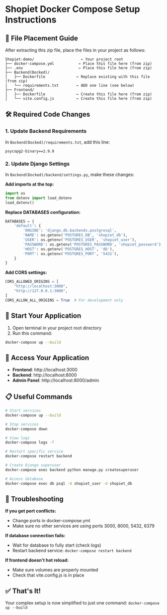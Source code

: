 # Shopiet Docker Compose Setup Instructions

## 📁 File Placement Guide

After extracting this zip file, place the files in your project as follows:

```
Shopiet-demo/                     ← Your project root
├── docker-compose.yml           ← Place this file here (from zip)
├── .env                         ← Place this file here (from zip)
├── Backend(Docked)/
│   ├── Dockerfile              ← Replace existing with this file (from zip)
│   └── requirements.txt        ← ADD one line (see below)
├── Frontend/
│   ├── Dockerfile              ← Create this file here (from zip)
│   └── vite.config.js          ← Create this file here (from zip)
```

## 🛠️ Required Code Changes

### 1. Update Backend Requirements
In `Backend(Docked)/requirements.txt`, add this line:
```
psycopg2-binary==2.9.9
```

### 2. Update Django Settings
In `Backend(Docked)/backend/settings.py`, make these changes:

**Add imports at the top:**
```python
import os
from dotenv import load_dotenv
load_dotenv()
```

**Replace DATABASES configuration:**
```python
DATABASES = {
    'default': {
        'ENGINE': 'django.db.backends.postgresql',
        'NAME': os.getenv('POSTGRES_DB', 'shopiet_db'),
        'USER': os.getenv('POSTGRES_USER', 'shopiet_user'),
        'PASSWORD': os.getenv('POSTGRES_PASSWORD', 'shopiet_password'),
        'HOST': os.getenv('POSTGRES_HOST', 'db'),
        'PORT': os.getenv('POSTGRES_PORT', '5432'),
    }
}
```

**Add CORS settings:**
```python
CORS_ALLOWED_ORIGINS = [
    "http://localhost:3000",
    "http://127.0.0.1:3000", 
]
CORS_ALLOW_ALL_ORIGINS = True  # For development only
```

## 🚀 Start Your Application

1. Open terminal in your project root directory
2. Run this command:
```bash
docker-compose up --build
```

## 🎯 Access Your Application

- **Frontend**: http://localhost:3000
- **Backend**: http://localhost:8000  
- **Admin Panel**: http://localhost:8000/admin

## 📋 Useful Commands

```bash
# Start services
docker-compose up --build

# Stop services
docker-compose down

# View logs
docker-compose logs -f

# Restart specific service
docker-compose restart backend

# Create Django superuser
docker-compose exec backend python manage.py createsuperuser

# Access database
docker-compose exec db psql -U shopiet_user -d shopiet_db
```

## 🔧 Troubleshooting

**If you get port conflicts:**
- Change ports in docker-compose.yml
- Make sure no other services are using ports 3000, 8000, 5432, 6379

**If database connection fails:**
- Wait for database to fully start (check logs)
- Restart backend service: `docker-compose restart backend`

**If frontend doesn't hot reload:**
- Make sure volumes are properly mounted
- Check that vite.config.js is in place

## ✅ That's It!

Your complex setup is now simplified to just one command: `docker-compose up --build`
